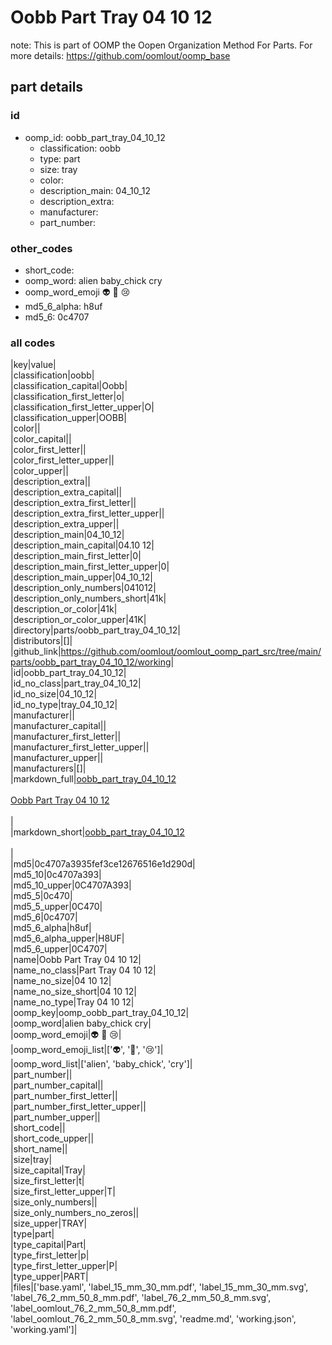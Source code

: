 # Oobb Part Tray 04 10 12  

note: This is part of OOMP the Oopen Organization Method For Parts. For more details: https://github.com/oomlout/oomp_base

##  part details





### id
* oomp_id: oobb_part_tray_04_10_12
  * classification: oobb
  * type: part
  * size: tray
  * color: 
  * description_main: 04_10_12
  * description_extra: 
  * manufacturer: 
  * part_number: 

### other_codes
* short_code: 
* oomp_word: alien baby_chick cry
* oomp_word_emoji :alien: :baby_chick: :cry:
* md5_6_alpha: h8uf
* md5_6: 0c4707

### all codes 
|key|value|  
|classification|oobb|  
|classification_capital|Oobb|  
|classification_first_letter|o|  
|classification_first_letter_upper|O|  
|classification_upper|OOBB|  
|color||  
|color_capital||  
|color_first_letter||  
|color_first_letter_upper||  
|color_upper||  
|description_extra||  
|description_extra_capital||  
|description_extra_first_letter||  
|description_extra_first_letter_upper||  
|description_extra_upper||  
|description_main|04_10_12|  
|description_main_capital|04.10 12|  
|description_main_first_letter|0|  
|description_main_first_letter_upper|0|  
|description_main_upper|04_10_12|  
|description_only_numbers|041012|  
|description_only_numbers_short|41k|  
|description_or_color|41k|  
|description_or_color_upper|41K|  
|directory|parts/oobb_part_tray_04_10_12|  
|distributors|[]|  
|github_link|https://github.com/oomlout/oomlout_oomp_part_src/tree/main/parts/oobb_part_tray_04_10_12/working|  
|id|oobb_part_tray_04_10_12|  
|id_no_class|part_tray_04_10_12|  
|id_no_size|04_10_12|  
|id_no_type|tray_04_10_12|  
|manufacturer||  
|manufacturer_capital||  
|manufacturer_first_letter||  
|manufacturer_first_letter_upper||  
|manufacturer_upper||  
|manufacturers|[]|  
|markdown_full|[oobb_part_tray_04_10_12](https://github.com/oomlout/oomlout_oomp_part_src/tree/main/parts/oobb_part_tray_04_10_12/working)<br>[](https://github.com/oomlout/oomlout_oomp_part_src/tree/main/parts/oobb_part_tray_04_10_12/working)<br>[Oobb Part Tray 04 10 12](https://github.com/oomlout/oomlout_oomp_part_src/tree/main/parts/oobb_part_tray_04_10_12/working)<br><br>|  
|markdown_short|[oobb_part_tray_04_10_12](https://github.com/oomlout/oomlout_oomp_part_src/tree/main/parts/oobb_part_tray_04_10_12/working)<br><br>|  
|md5|0c4707a3935fef3ce12676516e1d290d|  
|md5_10|0c4707a393|  
|md5_10_upper|0C4707A393|  
|md5_5|0c470|  
|md5_5_upper|0C470|  
|md5_6|0c4707|  
|md5_6_alpha|h8uf|  
|md5_6_alpha_upper|H8UF|  
|md5_6_upper|0C4707|  
|name|Oobb Part Tray 04 10 12|  
|name_no_class|Part Tray 04 10 12|  
|name_no_size|04 10 12|  
|name_no_size_short|04 10 12|  
|name_no_type|Tray 04 10 12|  
|oomp_key|oomp_oobb_part_tray_04_10_12|  
|oomp_word|alien baby_chick cry|  
|oomp_word_emoji|:alien: :baby_chick: :cry:|  
|oomp_word_emoji_list|[':alien:', ':baby_chick:', ':cry:']|  
|oomp_word_list|['alien', 'baby_chick', 'cry']|  
|part_number||  
|part_number_capital||  
|part_number_first_letter||  
|part_number_first_letter_upper||  
|part_number_upper||  
|short_code||  
|short_code_upper||  
|short_name||  
|size|tray|  
|size_capital|Tray|  
|size_first_letter|t|  
|size_first_letter_upper|T|  
|size_only_numbers||  
|size_only_numbers_no_zeros||  
|size_upper|TRAY|  
|type|part|  
|type_capital|Part|  
|type_first_letter|p|  
|type_first_letter_upper|P|  
|type_upper|PART|  
|files|['base.yaml', 'label_15_mm_30_mm.pdf', 'label_15_mm_30_mm.svg', 'label_76_2_mm_50_8_mm.pdf', 'label_76_2_mm_50_8_mm.svg', 'label_oomlout_76_2_mm_50_8_mm.pdf', 'label_oomlout_76_2_mm_50_8_mm.svg', 'readme.md', 'working.json', 'working.yaml']|  
